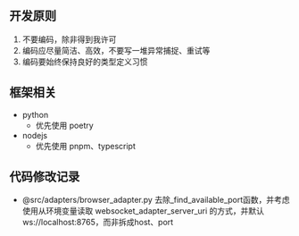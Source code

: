 ## 开发原则

1. 不要编码，除非得到我许可
2. 编码应尽量简洁、高效，不要写一堆异常捕捉、重试等
3. 编码要始终保持良好的类型定义习惯

## 框架相关

- python
  - 优先使用 poetry
- nodejs
  - 优先使用 pnpm、typescript

## 代码修改记录

- @src/adapters/browser_adapter.py 去除_find_available_port函数，并考虑使用从环境变量读取 websocket_adapter_server_uri 的方式，并默认 ws://localhost:8765，而非拆成host、port
